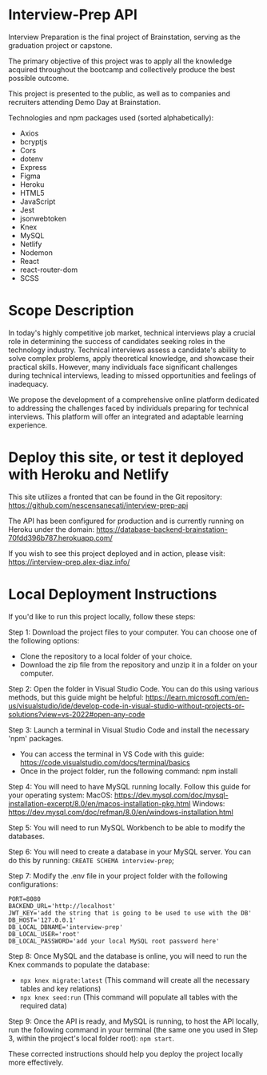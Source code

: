 # Interview-Prep API
Interview Preparation is the final project of Brainstation, serving as the graduation project or capstone.

The primary objective of this project was to apply all the knowledge acquired throughout the bootcamp and collectively produce the best possible outcome.

This project is presented to the public, as well as to companies and recruiters attending Demo Day at Brainstation.

Technologies and npm packages used (sorted alphabetically):
- Axios
- bcryptjs
- Cors
- dotenv
- Express
- Figma
- Heroku
- HTML5
- JavaScript
- Jest
- jsonwebtoken
- Knex
- MySQL
- Netlify
- Nodemon
- React
- react-router-dom
- SCSS

# Scope Description
In today's highly competitive job market, technical interviews play a crucial role in determining the success of candidates seeking roles in the technology industry. Technical interviews assess a candidate's ability to solve complex problems, apply theoretical knowledge, and showcase their practical skills. However, many individuals face significant challenges during technical interviews, leading to missed opportunities and feelings of inadequacy.

We propose the development of a comprehensive online platform dedicated to addressing the challenges faced by individuals preparing for technical interviews. This platform will offer an integrated and adaptable learning experience.

# Deploy this site, or test it deployed with Heroku and Netlify

This site utilizes a fronted that can be found in the Git repository: 
https://github.com/nescensanecati/interview-prep-api

The API has been configured for production and is currently running on Heroku under the domain:
https://database-backend-brainstation-70fdd396b787.herokuapp.com/

If you wish to see this project deployed and in action, please visit: 
https://interview-prep.alex-diaz.info/

# Local Deployment Instructions
If you'd like to run this project locally, follow these steps:

Step 1: Download the project files to your computer. You can choose one of the following options:
- Clone the repository to a local folder of your choice.
- Download the zip file from the repository and unzip it in a folder on your computer.

Step 2: Open the folder in Visual Studio Code. You can do this using various methods, but this guide might be helpful:
https://learn.microsoft.com/en-us/visualstudio/ide/develop-code-in-visual-studio-without-projects-or-solutions?view=vs-2022#open-any-code

Step 3: Launch a terminal in Visual Studio Code and install the necessary 'npm' packages.
- You can access the terminal in VS Code with this guide:  https://code.visualstudio.com/docs/terminal/basics
- Once in the project folder, run the following command: npm install

Step 4: You will need to have MySQL running locally. Follow this guide for your operating system:
MacOS: https://dev.mysql.com/doc/mysql-installation-excerpt/8.0/en/macos-installation-pkg.html
Windows:  https://dev.mysql.com/doc/refman/8.0/en/windows-installation.html

Step 5: You will need to run MySQL Workbench to be able to modify the databases.

Step 6: You will need to create a database in your MySQL server. You can do this by running: `CREATE SCHEMA interview-prep`;

Step 7: Modify the .env file in your project folder with the following configurations:
```
PORT=8080
BACKEND_URL='http://localhost'
JWT_KEY='add the string that is going to be used to use with the DB'
DB_HOST='127.0.0.1'
DB_LOCAL_DBNAME='interview-prep'
DB_LOCAL_USER='root'
DB_LOCAL_PASSWORD='add your local MySQL root password here'
```

Step 8: Once MySQL and the database is online, you will need to run the Knex commands to populate the database: 
- `npx knex migrate:latest` (This command will create all the necessary tables and key relations)
- `npx knex seed:run` (This command will populate all tables with the required data)

Step 9: Once the API is ready, and MySQL is running, to host the API locally, run the following command in your terminal (the same one you used in Step 3, within the project's local folder root): `npm start`.

These corrected instructions should help you deploy the project locally more effectively.